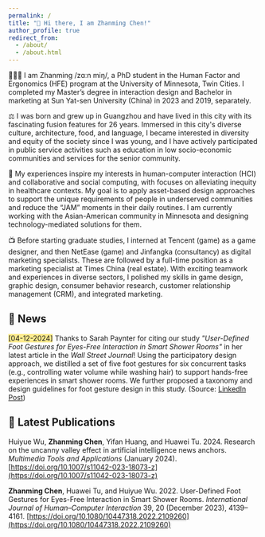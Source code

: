 ```yaml
---
permalink: /
title: "👋 Hi there, I am Zhanming Chen!"
author_profile: true
redirect_from: 
  - /about/
  - /about.html
---
```


🧑🏻‍💻 I am Zhanming /zɑːn miŋ/, a PhD student in the Human Factor and Ergonomics (HFE) program at the University of Minnesota, Twin Cities. I completed my Master’s degree in interaction design and Bachelor in marketing at Sun Yat-sen University (China) in 2023 and 2019, separately.

⚖️ I was born and grew up in Guangzhou and have lived in this city with its fascinating fusion features for 26 years. Immersed in this city's diverse culture, architecture, food, and language, I became interested in diversity and equity of the society since I was young, and I have actively participated in public service activities such as education in low socio-economic communities and services for the senior community.

🏥 My experiences inspire my interests in human-computer interaction (HCI) and collaborative and social computing, with focuses on alleviating inequity in healthcare contexts. My goal is to apply asset-based design approaches to support the unique requirements of people in underserved communities and reduce the “JAM” moments in their daily routines. I am currently working with the Asian-American community in Minnesota and designing technology-mediated solutions for them.

📺 Before starting graduate studies, I interned at Tencent (game) as a game designer, and then NetEase (game) and Jinfangka (consultancy) as digital marketing specialists. These are followed by a full-time position as a marketing specialist at Times China (real estate). With exciting teamwork and experiences in diverse sectors, I polished my skills in game design, graphic design, consumer behavior research, customer relationship management (CRM), and integrated marketing.

## 🥳 News

 <span class="highlight" style="background-color: #ffd40070">[04-12-2024]</span> Thanks to Sarah Paynter for citing our study _"User-Defined Foot Gestures for Eyes-Free Interaction in Smart Shower Rooms"_ in her latest article in the _Wall Street Journal_! Using the participatory design approach, we distilled a set of five foot gestures for six concurrent tasks (e.g., controlling water volume while washing hair) to support hands-free experiences in smart shower rooms. We further proposed a taxonomy and design guidelines for foot gesture design in this study. (Source: [LinkedIn Post](https://www.linkedin.com/posts/zhanmingchen_the-medspa-bathroom-fixtures-that-monitor-activity-7183662910198411264-Xu65?utm_source=share&utm_medium=member_desktop))

## 📄 Latest Publications

Huiyue Wu, **Zhanming Chen**, Yifan Huang, and Huawei Tu. 2024. Research on the uncanny valley effect in artificial intelligence news anchors. _Multimedia Tools and Applications_ (January 2024). [https://doi.org/10.1007/s11042-023-18073-z](https://doi.org/10.1007/s11042-023-18073-z)

**Zhanming Chen**, Huawei Tu, and Huiyue Wu. 2022. User-Defined Foot Gestures for Eyes-Free Interaction in Smart Shower Rooms. _International Journal of Human–Computer Interaction_ 39, 20 (December 2023), 4139–4161. [https://doi.org/10.1080/10447318.2022.2109260](https://doi.org/10.1080/10447318.2022.2109260)
